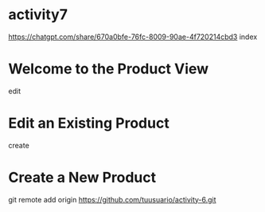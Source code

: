 # activity7

https://chatgpt.com/share/670a0bfe-76fc-8009-90ae-4f720214cbd3
index
<!DOCTYPE html>
<html lang="en">
<head>
    <meta charset="UTF-8">
    <meta name="viewport" content="width=device-width, initial-scale=1.0">
    <title>Product View</title>
</head>
<body>
    <h1>Welcome to the Product View</h1>
</body>
</html>

edit
<!DOCTYPE html>
<html lang="en">
<head>
    <meta charset="UTF-8">
    <meta name="viewport" content="width=device-width, initial-scale=1.0">
    <title>Product Editing</title>
</head>
<body>
    <h1>Edit an Existing Product</h1>
</body>
</html>

create
<!DOCTYPE html>
<html lang="en">
<head>
    <meta charset="UTF-8">
    <meta name="viewport" content="width=device-width, initial-scale=1.0">
    <title>New Product Creation</title>
</head>
<body>
    <h1>Create a New Product</h1>
</body>
</html>


git remote add origin https://github.com/tuusuario/activity-6.git
